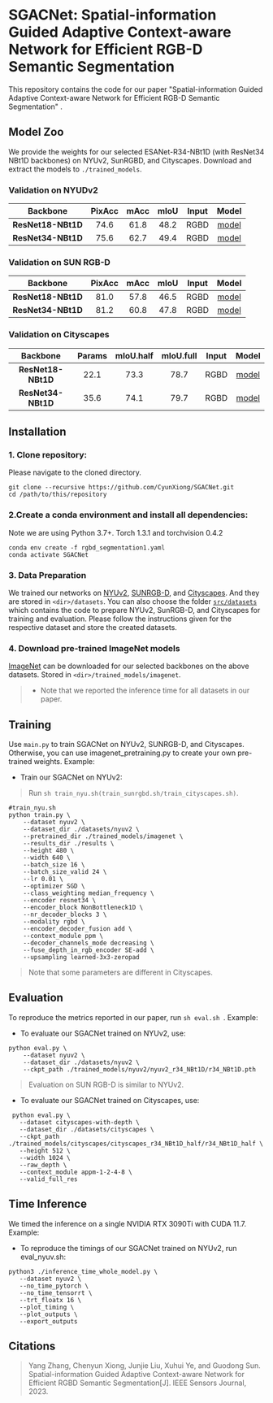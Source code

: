 # SGACNet: Spatial-information Guided Adaptive Context-aware Network for Efficient RGB-D Semantic Segmentation
This repository contains the code for our paper "Spatial-information Guided Adaptive Context-aware Network for Efficient RGB-D Semantic Segmentation" .

## Model Zoo
We provide the weights for our selected ESANet-R34-NBt1D (with ResNet34 NBt1D backbones) on NYUv2, SunRGBD, and Cityscapes. Download and extract the models to `./trained_models`.
### Validation on NYUDv2
 
|           Backbone         |   PixAcc    |    mAcc     |    mIoU    | Input |  Model | 
| :------------------------: | :---------: | :---------: | :--------: | :---: |  :---: | 
|      **ResNet18-NBt1D**    |    74.6     |    61.8     |    48.2    | RGBD  | [model]() |
|      **ResNet34-NBt1D**    |    75.6     |    62.7     |    49.4    | RGBD  | [model]() | 

### Validation on SUN RGB-D

|           Backbone         |   PixAcc    |    mAcc     |    mIoU    | Input |  Model | 
| :------------------------: | :---------: | :---------: | :--------: | :---: |  :---: | 
|      **ResNet18-NBt1D**    |    81.0     |    57.8     |    46.5    | RGBD  | [model]() |
|      **ResNet34-NBt1D**    |    81.2     |    60.8     |    47.8    | RGBD  | [model]() | 

### Validation on Cityscapes

|           Backbone         |   Params    |  mIoU.half  |  mIoU.full | Input |  Model | 
| :------------------------: | :---------: | :---------: | :--------: | :---: |  :---: | 
|      **ResNet18-NBt1D**    |    22.1     |    73.3     |    78.7    | RGBD  | [model]() |
|      **ResNet34-NBt1D**    |    35.6     |    74.1     |    79.7    | RGBD  | [model]() | 


## Installation
### 1. Clone repository:
Please navigate to the cloned directory.
```
git clone --recursive https://github.com/CyunXiong/SGACNet.git
cd /path/to/this/repository
```
### 2.Create a conda environment and install all dependencies:
Note we are using Python 3.7+. Torch 1.3.1 and torchvision 0.4.2
```
conda env create -f rgbd_segmentation1.yaml
conda activate SGACNet
```

### 3. Data Preparation
We trained our networks on [NYUv2](https://cs.nyu.edu/~silberman/datasets/nyu_depth_v2.html), [SUNRGB-D](https://rgbd.cs.princeton.edu/), and [Cityscapes](https://www.cityscapes-dataset.com/). And they are stored in `<dir>/datasets`.
You can also choose the folder [`src/datasets`](src/datasets) which contains the code to prepare NYUv2, SunRGB-D, and Cityscapes for training and evaluation. Please follow the instructions given for the respective dataset and store the created datasets. 

### 4. Download pre-trained ImageNet models
[ImageNet](https://www.tensorflow.org/datasets/catalog/imagenet2012) can be downloaded for our selected backbones on the above datasets. Stored in `<dir>/trained_models/imagenet`.
>* Note that we reported the inference time for all datasets in our paper.

## Training
Use `main.py` to train SGACNet on NYUv2, SUNRGB-D, and Cityscapes. Otherwise, you can use imagenet_pretraining.py to create your own pre-trained weights.
Example: 
* Train our SGACNet on NYUv2: 
> Run `sh train_nyu.sh(train_sunrgbd.sh/train_cityscapes.sh)`.
```
#train_nyu.sh
python train.py \
    --dataset nyuv2 \
    --dataset_dir ./datasets/nyuv2 \
    --pretrained_dir ./trained_models/imagenet \
    --results_dir ./results \
    --height 480 \
    --width 640 \
    --batch_size 16 \
    --batch_size_valid 24 \
    --lr 0.01 \
    --optimizer SGD \
    --class_weighting median_frequency \
    --encoder resnet34 \
    --encoder_block NonBottleneck1D \
    --nr_decoder_blocks 3 \
    --modality rgbd \
    --encoder_decoder_fusion add \
    --context_module ppm \
    --decoder_channels_mode decreasing \
    --fuse_depth_in_rgb_encoder SE-add \
    --upsampling learned-3x3-zeropad
```
> Note that some parameters are different in Cityscapes.
## Evaluation
To reproduce the metrics reported in our paper, run ```sh eval.sh ```.
Example: 

* To evaluate our SGACNet trained on NYUv2, use:
```
python eval.py \
    --dataset nyuv2 \
    --dataset_dir ./datasets/nyuv2 \
    --ckpt_path ./trained_models/nyuv2/nyuv2_r34_NBt1D/r34_NBt1D.pth
   ```
 > Evaluation on SUN RGB-D is similar to NYUv2.
 
* To evaluate our SGACNet trained on Cityscapes, use:
 ```
  python eval.py \
    --dataset cityscapes-with-depth \
    --dataset_dir ./datasets/cityscapes \
    --ckpt_path ./trained_models/cityscapes/cityscapes_r34_NBt1D_half/r34_NBt1D_half \
    --height 512 \
    --width 1024 \
    --raw_depth \
    --context_module appm-1-2-4-8 \
    --valid_full_res 
  ```

## Time Inference 
We timed the inference on a single NVIDIA RTX 3090Ti with CUDA 11.7.
Example: 
* To reproduce the timings of our SGACNet trained on NYUv2, run eval_nyuv.sh:
 ```
 python3 ./inference_time_whole_model.py \
    --dataset nyuv2 \
    --no_time_pytorch \
    --no_time_tensorrt \
    --trt_floatx 16 \
    --plot_timing \
    --plot_outputs \
    --export_outputs
 ```

## Citations
>Yang Zhang, Chenyun Xiong, Junjie Liu, Xuhui Ye, and Guodong Sun. Spatial-information Guided Adaptive Context-aware Network for Efficient RGBD Semantic Segmentation[J]. IEEE Sensors Journal, 2023.





